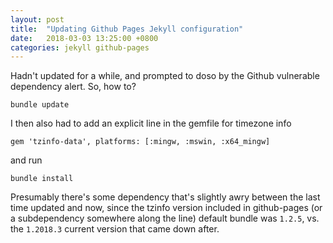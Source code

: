 ```yaml
---
layout: post
title:  "Updating Github Pages Jekyll configuration"
date:   2018-03-03 13:25:00 +0800
categories: jekyll github-pages
---
```


Hadn't updated for a while, and prompted to doso by the Github vulnerable dependency alert. So, how to?

```
bundle update
```

I then also had to add an explicit line in the gemfile for timezone info

```
gem 'tzinfo-data', platforms: [:mingw, :mswin, :x64_mingw]
```

and run 

```
bundle install
```

Presumably there's some dependency that's slightly awry between the last time updated and now, since the tzinfo version included in github-pages (or a subdependency somewhere along the line) default bundle was `1.2.5`, vs. the `1.2018.3` current version that came down after.